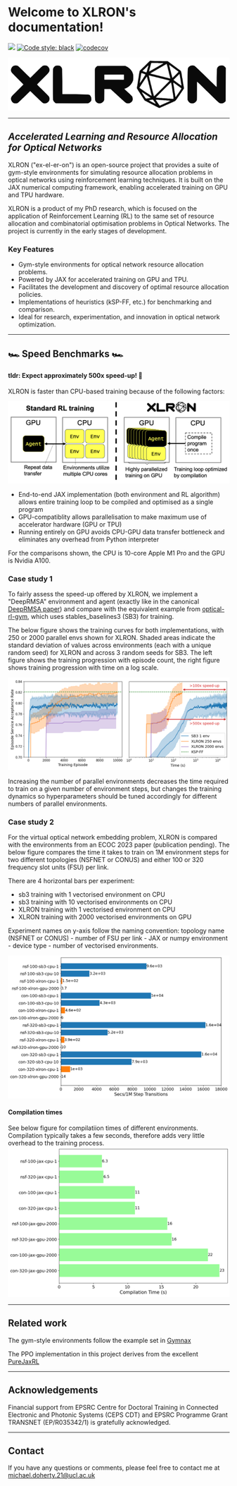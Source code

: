 # **Welcome to XLRON's documentation!**

[<img src="https://img.shields.io/badge/license-MIT-blue">](https://github.com/micdoh/XLRON/LICENSE)
[![Code style: black](https://img.shields.io/badge/code%20style-black-000000.svg)](https://github.com/psf/black)
[![codecov](https://codecov.io/gh/micdoh/XLRON/graph/badge.svg?token=UW9CCLRAFJ)](https://codecov.io/gh/micdoh/XLRON)

<img src="../docs/images/xlron_nobackground.png">

___

## _Accelerated Learning and Resource Allocation for Optical Networks_


XLRON ("ex-el-er-on") is an open-source project that provides a suite of gym-style environments for simulating resource allocation problems in optical networks using reinforcement learning techniques. It is built on the JAX numerical computing framework, enabling accelerated training on GPU and TPU hardware.

XLRON is a product of my PhD research, which is focused on the application of Reinforcement Learning (RL) to the same set of resource allocation and combinatorial optimisation problems in Optical Networks. The project is currently in the early stages of development.

### Key Features

- Gym-style environments for optical network resource allocation problems.
- Powered by JAX for accelerated training on GPU and TPU.
- Facilitates the development and discovery of optimal resource allocation policies.
- Implementations of heuristics (kSP-FF, etc.) for benchmarking and comparison.
- Ideal for research, experimentation, and innovation in optical network optimization.

___

## 🏎️ Speed Benchmarks 🏎️ 

#### tldr: Expect approximately 500x speed-up! 🚀

XLRON is faster than CPU-based training because of the following factors:

![xlron_diagram.png](docs%2Fimages%2Fxlron_diagram.png)

- End-to-end JAX implementation (both environment and RL algorithm) allows entire training loop to be compiled and optimised as a single program
- GPU-compatiblity allows parallelisation to make maximum use of accelerator hardware (GPU or TPU)
- Running entirely on GPU avoids CPU-GPU data transfer bottleneck and eliminates any overhead from Python interpreter

For the comparisons shown, the CPU is 10-core Apple M1 Pro and the GPU is Nvidia A100.

### Case study 1

To fairly assess the speed-up offered by XLRON, we implement a "DeepRMSA" environment and agent (exactly like in the canonical [DeepRMSA paper](https://ieeexplore.ieee.org/document/8738827)) and compare with the equivalent example from [optical-rl-gym](https://github.com/carlosnatalino/optical-rl-gym/blob/main/examples/stable_baselines3/DeepRMSA.ipynb), which uses stables_baselines3 (SB3) for training.

The below figure shows the training curves for both implementations, with 250 or 2000 parallel envs shown for XLRON. Shaded areas indicate the standard deviation of values across environments (each with a unique random seed) for XLRON and across 3 random seeds for SB3. The left figure shows the training progression with episode count, the right figure shows training progression with time on a log scale.

![ofc2023_comp_all.png](docs%2Fimages%2Fofc2023_comp_all.png)

Increasing the number of parallel environments decreases the time required to train on a given number of environment steps, but changes the training dynamics so hyperparameters should be tuned accordingly for different numbers of parallel environments.



### Case study 2

For the virtual optical network embedding problem, XLRON is compared with the environments from an ECOC 2023 paper (publication pending). The below figure compares the time it takes to train on 1M environment steps for two different topologies (NSFNET or CONUS) and either 100 or 320 frequency slot units (FSU) per link.

There are 4 horizontal bars per experiment:

- sb3 training with 1 vectorised environment on CPU
- sb3 training with 10 vectorised environments on CPU
- XLRON training with 1 vectorised environment on CPU
- XLRON training with 2000 vectorised environments on GPU

Experiment names on y-axis follow the naming convention: topology name (NSFNET or CONUS) - number of FSU per link - JAX or numpy environment - device type - number of vectorised environments.

![ofc2023_vone_comparison.png](docs%2Fimages%2Fofc2023_vone_comparison.png)


#### Compilation times

See below figure for compilatiion times of different environments. Compilation typically takes a few seconds, therefore adds very little overhead to the training process.
![compilation_xlron.png](docs%2Fimages%2Fcompilation_xlron.png)



---
## Related work

The gym-style environments follow the example set in [Gymnax](https://github.com/RobertTLange/gymnax)

The PPO implementation in this project derives from the excellent [PureJaxRL](https://github.com/luchris429/purejaxrl)

___

## Acknowledgements

Financial support from EPSRC Centre for Doctoral Training in Connected Electronic and Photonic Systems (CEPS CDT) and EPSRC Programme Grant TRANSNET (EP/R035342/1) is gratefully acknowledged.

___

## Contact

If you have any questions or comments, please feel free to contact me at michael.doherty.21@ucl.ac.uk